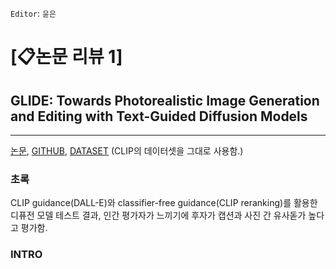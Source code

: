 `Editor`: `윤은`

# **[📋논문 리뷰 1]** 

## GLIDE: Towards Photorealistic Image Generation and Editing with Text-Guided Diffusion Models
----

[논문](https://arxiv.org/pdf/2112.10741), [GITHUB](https://github.com/openai/glide-text2im), [DATASET](https://github.com/openai/clip) (CLIP의 데이터셋을 그대로 사용함.)

### 초록
CLIP guidance(DALL-E)와 classifier-free guidance(CLIP reranking)를 활용한 디퓨전 모델 테스트 결과, 인간 평가자가 느끼기에 후자가 캡션과 사진 간 유사돋가 높다고 평가함.

### INTRO
